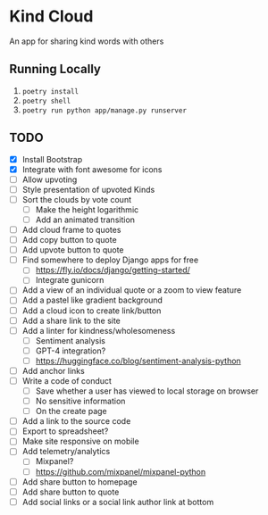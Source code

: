 # Kind Cloud
An app for sharing kind words with others

## Running Locally
1. `poetry install`
1. `poetry shell`
1. `poetry run python app/manage.py runserver`

## TODO
- [x] Install Bootstrap
- [x] Integrate with font awesome for icons 
- [ ] Allow upvoting
- [ ] Style presentation of upvoted Kinds
- [ ] Sort the clouds by vote count
    - [ ] Make the height logarithmic
    - [ ] Add an animated transition
- [ ] Add cloud frame to quotes
- [ ] Add copy button to quote 
- [ ] Add upvote button to quote 
- [ ] Find somewhere to deploy Django apps for free 
    - [ ] https://fly.io/docs/django/getting-started/
    - [ ] Integrate gunicorn
- [ ] Add a view of an individual quote or a zoom to view feature 
- [ ] Add a pastel like gradient background
- [ ] Add a cloud icon to create link/button 
- [ ] Add a share link to the site 
- [ ] Add a linter for kindness/wholesomeness 
    - [ ] Sentiment analysis 
    - [ ] GPT-4 integration?
    - [ ] https://huggingface.co/blog/sentiment-analysis-python
- [ ] Add anchor links 
- [ ] Write a code of conduct
    - [ ] Save whether a user has viewed to local storage on browser 
    - [ ] No sensitive information 
    - [ ] On the create page
- [ ] Add a link to the source code
- [ ] Export to spreadsheet?
- [ ] Make site responsive on mobile
- [ ] Add telemetry/analytics 
    - [ ] Mixpanel?
    - [ ] https://github.com/mixpanel/mixpanel-python
- [ ] Add share button to homepage 
- [ ] Add share button to quote 
- [ ] Add social links or a social link author link at bottom 
